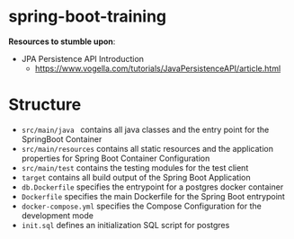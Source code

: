 # spring-boot-training

**Resources to stumble upon**:

- JPA Persistence API Introduction
    - https://www.vogella.com/tutorials/JavaPersistenceAPI/article.html

# Structure

- ``src/main/java `` contains all java classes and the entry point for the SpringBoot Container
- ``src/main/resources`` contains all static resources and the application properties for Spring Boot Container
  Configuration
- ``src/main/test`` contains the testing modules for the test client
- ``target`` contains all build output of the Spring Boot Application
- ``db.Dockerfile`` specifies the entrypoint for a postgres docker container
- ``Dockerfile`` specifies the main Dockerfile for the Spring Boot entrypoint
- ``docker-compose.yml`` specifies the Compose Configuration for the development mode
- ``init.sql`` defines an initialization SQL script for postgres